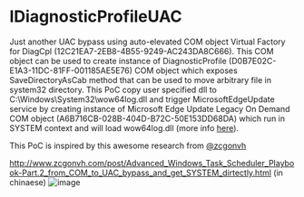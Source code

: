 # IDiagnosticProfileUAC

Just another UAC bypass using auto-elevated COM object Virtual Factory for DiagCpl (12C21EA7-2EB8-4B55-9249-AC243DA8C666). This COM object can be used to create instance of DiagnosticProfile (D0B7E02C-E1A3-11DC-81FF-001185AE5E76) COM object which exposes SaveDirectoryAsCab method that can be used to move arbitrary file in system32 directory. This PoC copy user specified  dll to C:\Windows\System32\wow64log.dll and trigger MicrosoftEdgeUpdate service by creating instance of  Microsoft Edge Update Legacy On Demand COM object (A6B716CB-028B-404D-B72C-50E153DD68DA)  which run in SYSTEM context and will load wow64log.dll (more info [here](https://halove23.blogspot.com/2021/03/google-update-service-being-scum.html)).

This PoC is inspired by this awesome research from [@zcgonvh](https://github.com/zcgonvh)

http://www.zcgonvh.com/post/Advanced_Windows_Task_Scheduler_Playbook-Part.2_from_COM_to_UAC_bypass_and_get_SYSTEM_dirtectly.html (in chinaese) ![image](https://user-images.githubusercontent.com/44291883/177015112-908a6e50-ff25-4afa-b31a-86a60f18d901.png)


